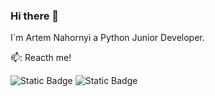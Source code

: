 ### Hi there 👋

I`m Artem Nahornyi a Python Junior Developer.

📫: Reacth me!

![Static Badge](https://img.shields.io/badge/linkedin-0A66C2?style=flat&logo=linkedin&logoColor=white&labelColor=0A66C2&link=https%3A%2F%2Fwww.linkedin.com%2Fin%2Fartem-nahornyi-ua%2F)
![Static Badge](https://img.shields.io/badge/Telegram-blue?style=flat&logo=telegram&logoColor=white&labelColor=blue&link=https%3A%2F%2Fweb.telegram.org%2F%40artem_nahornyi)

